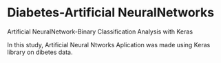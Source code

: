 # Diabetes-Artificial NeuralNetworks
Artificial NeuralNetwork-Binary Classification Analysis with Keras

In this study, Artificial Neural Ntworks Aplication was made using Keras library on dibetes data.

